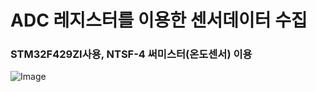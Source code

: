 # ADC 레지스터를 이용한 센서데이터 수집

### STM32F429ZI사용, NTSF-4 써미스터(온도센서) 이용

![Image](https://github.com/user-attachments/assets/3e6ddac2-df71-4f5e-b22f-171de6bc212c)

